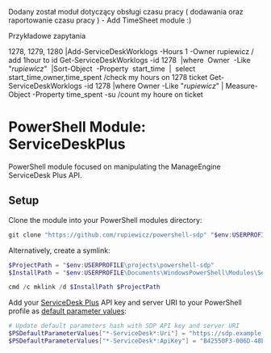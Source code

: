 Dodany został moduł dotyczący obsługi czasu pracy ( dodawania oraz raportowanie czasu pracy )  - Add TimeSheet module :) 

Przykładowe zapytania 

1278, 1279, 1280 |Add-ServiceDeskWorklogs -Hours 1 -Owner rupiewicz / add  1hour to id 
Get-ServiceDeskWorklogs -id 1278  |where  Owner  -Like  "*rupiewicz*"  |Sort-Object  -Property  start_time  |  select  start_time,owner,time_spent  /check my hours on 1278 ticket 
Get-ServiceDeskWorklogs -id 1278 |where Owner -Like "*rupiewicz*" | Measure-Object -Property time_spent -su /count my houre on ticket 

# PowerShell Module: ServiceDeskPlus
PowerShell module focused on manipulating the ManageEngine ServiceDesk Plus API.

## Setup
Clone the module into your PowerShell modules directory:

```powershell
git clone "https://github.com/rupiewicz/powershell-sdp" "$env:USERPROFILE\Documents\WindowsPowerShell\Modules\ServiceDeskPlus"
```

Alternatively, create a symlink:

```powershell
$ProjectPath = "$env:USERPROFILE\projects\powershell-sdp"
$InstallPath = "$env:USERPROFILE\Documents\WindowsPowerShell\Modules\ServiceDeskPlus"

cmd /c mklink /d $InstallPath $ProjectPath
```

Add your [ServiceDesk Plus](https://www.manageengine.com/products/service-desk/) API key and server URI to your PowerShell profile as [default parameter values](https://docs.microsoft.com/en-us/powershell/module/microsoft.powershell.core/about/about_parameters_default_values?view=powershell-6):

```powershell
# Update default parameters hash with SDP API key and server URI
$PSDefaultParameterValues["*-ServiceDesk*:Uri"] = "https://sdp.example.com"
$PSDefaultParameterValues["*-ServiceDesk*:ApiKey"] = "B42550F3-006D-48EB-8011-F6C7D6323EE7"
```
